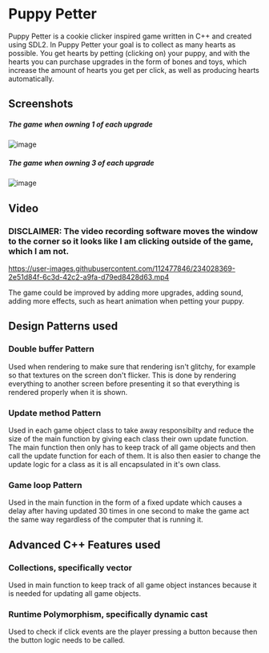 # Puppy Petter
Puppy Petter is a cookie clicker inspired game written in C++ and created using SDL2. In Puppy Petter your goal is to collect as many hearts as possible. You get hearts by petting (clicking on) your puppy, and with the hearts you can purchase upgrades in the form of bones and toys, which increase the amount of hearts you get per click, as well as producing hearts automatically. 

## Screenshots

##### The game when owning 1 of each upgrade
![image](https://user-images.githubusercontent.com/112477846/234026848-cafe04a8-a666-494d-8113-c8fa56a4e099.png)

##### The game when owning 3 of each upgrade
![image](https://user-images.githubusercontent.com/112477846/234027341-16989328-88af-4295-a2e0-813b25188172.png)

## Video

### DISCLAIMER: The video recording software moves the window to the corner so it looks like I am clicking outside of the game, which I am not.
https://user-images.githubusercontent.com/112477846/234028369-2e51d84f-6c3d-42c2-a9fa-d79ed8428d63.mp4

The game could be improved by adding more upgrades, adding sound, adding more effects, such as heart animation when petting your puppy. 

## Design Patterns used

### Double buffer Pattern
Used when rendering to make sure that rendering isn't glitchy, for example so that textures on the screen don't flicker. This is done by rendering everything to another screen before presenting it so that everything is rendered properly when it is shown.

### Update method Pattern
Used in each game object class to take away responsibilty and reduce the size of the main function by giving each class their own update function. The main function then only has to keep track of all game objects and then call the update function for each of them. It is also then easier to change the update logic for a class as it is all encapsulated in it's own class. 

### Game loop Pattern
Used in the main function in the form of a fixed update which causes a delay after having updated 30 times in one second to make the game act the same way regardless of the computer that is running it.

## Advanced C++ Features used

### Collections, specifically vector
Used in main function to keep track of all game object instances because it is needed for updating all game objects.

### Runtime Polymorphism, specifically dynamic cast
Used to check if click events are the player pressing a button because then the button logic needs to be called.
